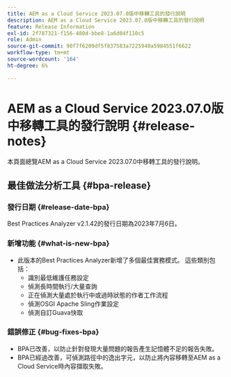 ```yaml
---
title: AEM as a Cloud Service 2023.07.0版中移轉工具的發行說明
description: AEM as a Cloud Service 2023.07.0版中移轉工具的發行說明
feature: Release Information
exl-id: 2f787321-f156-480d-bbe8-1a6d04f110c5
role: Admin
source-git-commit: 90f7f6209df5f837583a7225940a5984551f6622
workflow-type: tm+mt
source-wordcount: '164'
ht-degree: 6%

---
```


# AEM as a Cloud Service 2023.07.0版中移轉工具的發行說明 {#release-notes}

本頁面總覽AEM as a Cloud Service 2023.07.0中移轉工具的發行說明。

## 最佳做法分析工具 {#bpa-release}

### 發行日期 {#release-date-bpa}

Best Practices Analyzer v2.1.42的發行日期為2023年7月6日。

### 新增功能 {#what-is-new-bpa}

* 此版本的Best Practices Analyzer新增了多個最佳實務模式。 這些類別包括：
   * 識別最低維護任務設定
   * 偵測長時間執行/大量查詢
   * 正在偵測大量處於執行中或過時狀態的作者工作流程
   * 偵測OSGI Apache Sling作業設定
   * 偵測自訂Guava快取

### 錯誤修正 {#bug-fixes-bpa}

* BPA已改善，以防止針對發現大量問題的報告產生記憶體不足的報告失敗。
* BPA已經過改善，可偵測路徑中的逸出字元，以防止將內容移轉至AEM as a Cloud Service時內容擷取失敗。
